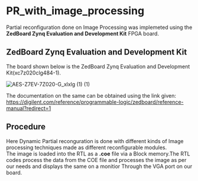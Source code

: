 # PR_with_image_processing

Partial reconfiguration done on Image Processing was implemeted using the **ZedBoard Zynq Evaluation and Development Kit** FPGA board.<br />

## ZedBoard Zynq Evaluation and Development Kit

The board shown below is the ZedBoard Zynq Evaluation and Development Kit(xc7z020clg484-1).<br />

![AES-Z7EV-7Z020-G_xlxlg (1) (1)](https://github.com/mrdunker/PR_with_image_processing/assets/38190245/8df072c7-77d7-45ab-b724-4284310991ac)

The documentation on the same can be obtained using the link given: <br />
https://digilent.com/reference/programmable-logic/zedboard/reference-manual?redirect=1

## Procedure

Here Dynamic Partial reconguration is done with different kinds of Image processing techniques made as different reconfigurable modules.<br /> 
The image is loaded into the RTL as a **.coe** file via a Block memory.The RTL codes process the data from the COE file and processes the image as per our needs and displays the same on a monitior Through the VGA port on our board.<br />

